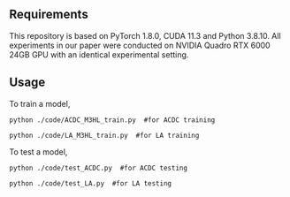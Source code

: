 

## Requirements
This repository is based on PyTorch 1.8.0, CUDA 11.3 and Python 3.8.10. All experiments in our paper were conducted on NVIDIA Quadro RTX 6000 24GB GPU with an identical experimental setting.

## Usage

To train a model,
```
python ./code/ACDC_M3HL_train.py  #for ACDC training
```
```
python ./code/LA_M3HL_train.py  #for LA training
```

To test a model,
```
python ./code/test_ACDC.py  #for ACDC testing
```
```
python ./code/test_LA.py  #for LA testing
```

